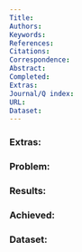 ```yaml
---
Title: 
Authors: 
Keywords: 
References: 
Citations: 
Correspondence: 
Abstract: 
Completed: 
Extras: 
Journal/Q index: 
URL: 
Dataset:
---
```



### Extras: 
### Problem: 
### Results: 
### Achieved: 
### Dataset:


